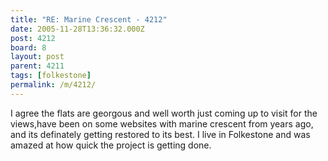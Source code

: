 ```yaml
---
title: "RE: Marine Crescent - 4212"
date: 2005-11-28T13:36:32.000Z
post: 4212
board: 8
layout: post
parent: 4211
tags: [folkestone]
permalink: /m/4212/
---
```

I agree the flats are georgous and well worth just coming up to visit for the views,have been on some websites with marine crescent from years ago, and its definately getting restored to its best.
I live in Folkestone and was amazed at how quick the project is getting done.
